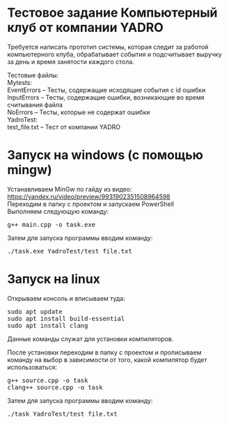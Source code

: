 # Тестовое задание Компьютерный клуб от компании YADRO
Требуется написать прототип системы, которая следит за работой компьютерного клуба, обрабатывает события и подсчитывает выручку за день и время занятости каждого стола. 

Тестовые файлы:  
Mytests:  
	EventErrors – Тесты, содержащие исходящие события с id ошибки  
	InputErrors – Тесты, содержащие ошибки, возникающие во время считывания файла  
	NoErrors – Тесты, которые не содержат ошибки  
YadroTest:  
test_file.txt – Тест от компании YADRO   

# Запуск на windows (с помощью mingw)
Устанавливаем MinGw по гайду из видео: https://yandex.ru/video/preview/9931902351508964598  
Переходим в папку с проектом и запускаем PowerShell  
Выполняем следующую команду:
<pre>g++ main.cpp -o task.exe</pre>

Затем для запуска программы вводим команду: 
<pre>./task.exe YadroTest/test_file.txt</pre>

# Запуск на linux 
Открываем консоль и вписываем туда:
<pre>sudo apt update
sudo apt install build-essential 
sudo apt install clang</pre>
Данные команды служат для установки компиляторов.  

После установки переходим в папку с проектом и прописываем команду на выбор в зависимости от того, какой компилятор будет использоваться:
<pre>g++ source.cpp -o task
clang++ source.cpp -o task</pre>

Затем для запуска программы вводим команду:
<pre>./task YadroTest/test_file.txt</pre>
